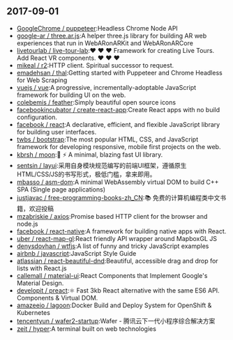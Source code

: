 ## 2017-09-01

* [GoogleChrome / puppeteer](https://github.com/GoogleChrome/puppeteer):Headless Chrome Node API
* [google-ar / three.ar.js](https://github.com/google-ar/three.ar.js):A helper three.js library for building AR web experiences that run in WebARonARKit and WebARonARCore
* [livetourlab / live-tour-lab](https://github.com/livetourlab/live-tour-lab):❤️ ❤️ ❤️ Framework for creating Live Tours. Add React VR components. ❤️ ❤️ ❤️
* [mikeal / r2](https://github.com/mikeal/r2):HTTP client. Spiritual successor to request.
* [emadehsan / thal](https://github.com/emadehsan/thal):Getting started with Puppeteer and Chrome Headless for Web Scraping
* [vuejs / vue](https://github.com/vuejs/vue):A progressive, incrementally-adoptable JavaScript framework for building UI on the web.
* [colebemis / feather](https://github.com/colebemis/feather):Simply beautiful open source icons
* [facebookincubator / create-react-app](https://github.com/facebookincubator/create-react-app):Create React apps with no build configuration.
* [facebook / react](https://github.com/facebook/react):A declarative, efficient, and flexible JavaScript library for building user interfaces.
* [twbs / bootstrap](https://github.com/twbs/bootstrap):The most popular HTML, CSS, and JavaScript framework for developing responsive, mobile first projects on the web.
* [kbrsh / moon](https://github.com/kbrsh/moon):🌙 ⚡️ A minimal, blazing fast UI library.
* [sentsin / layui](https://github.com/sentsin/layui):采用自身模块规范编写的前端UI框架，遵循原生HTML/CSS/JS的书写形式，极低门槛，拿来即用。
* [mbasso / asm-dom](https://github.com/mbasso/asm-dom):A minimal WebAssembly virtual DOM to build C++ SPA (Single page applications)
* [justjavac / free-programming-books-zh_CN](https://github.com/justjavac/free-programming-books-zh_CN):📚 免费的计算机编程类中文书籍，欢迎投稿
* [mzabriskie / axios](https://github.com/mzabriskie/axios):Promise based HTTP client for the browser and node.js
* [facebook / react-native](https://github.com/facebook/react-native):A framework for building native apps with React.
* [uber / react-map-gl](https://github.com/uber/react-map-gl):React friendly API wrapper around MapboxGL JS
* [denysdovhan / wtfjs](https://github.com/denysdovhan/wtfjs):A list of funny and tricky JavaScript examples
* [airbnb / javascript](https://github.com/airbnb/javascript):JavaScript Style Guide
* [atlassian / react-beautiful-dnd](https://github.com/atlassian/react-beautiful-dnd):Beautiful, accessible drag and drop for lists with React.js
* [callemall / material-ui](https://github.com/callemall/material-ui):React Components that Implement Google's Material Design.
* [developit / preact](https://github.com/developit/preact):⚛️ Fast 3kb React alternative with the same ES6 API. Components & Virtual DOM.
* [amazeeio / lagoon](https://github.com/amazeeio/lagoon):Docker Build and Deploy System for OpenShift & Kubernetes
* [tencentyun / wafer2-startup](https://github.com/tencentyun/wafer2-startup):Wafer - 腾讯云下一代小程序综合解决方案
* [zeit / hyper](https://github.com/zeit/hyper):A terminal built on web technologies
